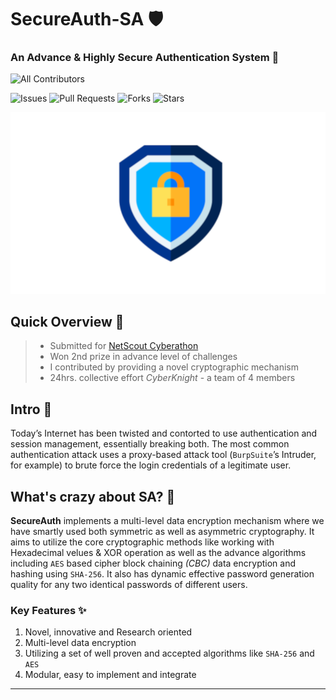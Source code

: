 # SecureAuth-SA 🛡️  
  
### An Advance & Highly Secure Authentication System 🔐  
  
<!-- ALL-CONTRIBUTORS-BADGE:START - Do not remove or modify this section -->
![All Contributors](https://img.shields.io/github/contributors/ravi-prakash1907/SecureAuth-SA?style=for-the-badge)
<!-- ALL-CONTRIBUTORS-BADGE:END -->  
  
![Issues](https://img.shields.io/github/issues/ravi-prakash1907/SecureAuth-SA?style=for-the-badge)
![Pull Requests](https://img.shields.io/github/issues-pr/ravi-prakash1907/SecureAuth-SA?style=for-the-badge)
![Forks](https://img.shields.io/github/forks/ravi-prakash1907/SecureAuth-SA?style=for-the-badge)
![Stars](https://img.shields.io/github/stars/ravi-prakash1907/SecureAuth-SA?style=for-the-badge)

![SecureAuth-SA Header](./assets/img/header.png)  

## Quick Overview 💨  
> * Submitted for [NetScout Cyberathon](https://www.starhacks.org/apr2022-netscout-cyberathon)  
> * Won 2nd prize in advance level of challenges  
> * I contributed by providing a novel cryptographic mechanism  
> * 24hrs. collective effort _CyberKnight_ - a team of 4 members  

## Intro 🧩  
Today’s Internet has been twisted and contorted to use authentication and session management, essentially breaking both. The most common authentication attack uses a proxy-based attack tool (`BurpSuite`’s Intruder, for example) to brute force the login credentials of a legitimate user.  

## What's crazy about SA? 🤯  
**SecureAuth** implements a multi-level data encryption mechanism where we have smartly used both symmetric as well as asymmetric cryptography. It aims to utilize the core cryptographic methods like working with Hexadecimal velues & XOR operation as well as the advance algorithms including `AES` based cipher block chaining _(CBC)_ data encryption and hashing using `SHA-256`. It also has dynamic effective password generation quality for any two identical passwords of different users.  

### Key Features ✨  
1. Novel, innovative and Research oriented  
2. Multi-level data encryption  
3. Utilizing a set of well proven and accepted algorithms like `SHA-256` and `AES`  
4. Modular, easy to implement and integrate

---  

<!--
## Team  
1. [Md. Tauheed](<github / any other link>)  
2. [Ishi Saxena](<github / any other link>)  
3. [Aaqib Shaikh](<github / any other link>)  
4. [Ravi Prakash](https://ravi-prakash1907.gitlab.io/)  
-->
